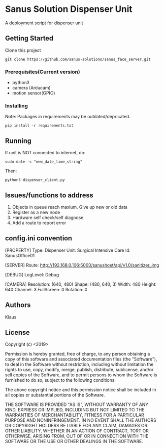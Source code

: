 # Sanus Solution Dispenser Unit

A deployment script for dispenser unit

## Getting Started

Clone this project

```
git clone https://github.com/sanus-solutions/sanus_face_server.git
```

### Prerequisites(Current version)

- python3 
- camera (Arducam)
- motion sensor(GPIO)

### Installing
Note: Packages in requirements may be outdated/depricated.
```
pip install -r requirements.txt
```

## Running
If unit is NOT connected to internet, do:
```
sudo date -s "new_date_time_string"
```
Then:
``` 
python3 dispenser_client.py
```

## Issues/functions to address
1. Objects in queue reach maxium. Give up new or old data
2. Register as a new node 
3. Hardware self check/self diagnose 
4. Add a route to report error 

## config.ini convention
[PROPERTY]
Type: Dispenser
Unit: Surgical Intensive Care
Id: SanusOffice01

[SERVER]
Route: http://192.168.0.106:5000/sanushost/api/v1.0/sanitizer_img

[DEBUG]
LogLevel: Debug

[CAMERA]
Resolution: (640, 480)
Shape: (480, 640, 3)
Width: 480
Height: 640
Channel: 3
FullScreen: 0
Rotation: 0

## Authors

Klaus

## License

 Copyright (c) <2019> <Sanus Solutions>

 Permission is hereby granted, free of charge, to any person obtaining a copy
of this software and associated documentation files (the "Software"), to deal
in the Software without restriction, including without limitation the rights
to use, copy, modify, merge, publish, distribute, sublicense, and/or sell
copies of the Software, and to permit persons to whom the Software is
furnished to do so, subject to the following conditions:

 The above copyright notice and this permission notice shall be included in all
copies or substantial portions of the Software.

 THE SOFTWARE IS PROVIDED "AS IS", WITHOUT WARRANTY OF ANY KIND, EXPRESS OR
IMPLIED, INCLUDING BUT NOT LIMITED TO THE WARRANTIES OF MERCHANTABILITY,
FITNESS FOR A PARTICULAR PURPOSE AND NONINFRINGEMENT. IN NO EVENT SHALL THE
AUTHORS OR COPYRIGHT HOLDERS BE LIABLE FOR ANY CLAIM, DAMAGES OR OTHER
LIABILITY, WHETHER IN AN ACTION OF CONTRACT, TORT OR OTHERWISE, ARISING FROM,
OUT OF OR IN CONNECTION WITH THE SOFTWARE OR THE USE OR OTHER DEALINGS IN THE
SOFTWARE.